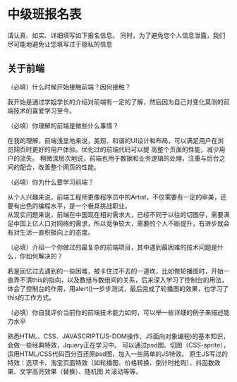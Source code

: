 # 中级班报名表

请认真、如实、详细填写如下报名信息。
同时，为了避免您个人信息泄露，我们尽可能地避免让您填写过于隐私的信息


## 关于前端

（必填）什么时候开始接触前端？因何接触？

  我开始是通过学姐学长的介绍对前端有一定的了解，然后因为自己对变化莫测的前端技术的喜爱学习至今。

（必填）你理解的前端是做些什么事情？

  在我的理解，前端浅显地来说，美观、和谐的UI设计和布局，可以满足用户在浏览网页时更好的用户体验。优化过的前端代码可以提 高整个页面的性能，减少用户的流失。
  稍微深层次地说，前端也用于数据和业务逻辑的处理，注重与后台之间的配合，改善整个网页的性能。
  
（必填）你为什么要学习前端？

  从个人兴趣来说，前端工程师更像程序员中的Artist，不仅需要有一定的审美，还要有出色的编程水平，是一个极具挑战职业。  
  从现实问题来说，前端在中国现在相对需求大，已经不同于以往的切图仔，需要满足中国上亿人口对网络的需求，所以竞争较大，需要的个人不断提升，有进步就会有对生活一直积极向上的态度。

（必填）介绍一个你做过的最复杂的前端项目，其中遇到最困难的技术问题是什么，你如何解决的？

  若是回忆过去遇到的一些困难，被卡住过不去的一道坎，比如做轮播图时，开始一直弄不清this的指向，以及数组与数组间的关系，后来深入学习了控制台的用法，体会了控制台的作用，用alert()一步步测试，最后完成了轮播图的效果，也学习了this的工作方式。 		    

（必填）你自我评价当前你的前端技术能力如何，可以举一些详细的例子来描述能力水平


  熟悉HTML、CSS、JAVASCRIPT(JS-DOM操作，JS面向对象编程)的基本知识，会做一些经典特效，Jquery正在学习中。
 	可以通过psd图、切图（CSS-sprite），运用HTML/CSS代码百分百还原psd图，加入一些简单的JS特效。
  原生JS写过的特效：选项卡、淘宝页面特效（如轮播图、价格转换、倒计时抢购）、抖函数效果、文字高亮效果（替换）、随机图    片滚动等等。  

